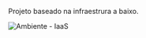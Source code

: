 Projeto baseado na infraestrura a baixo.

![Ambiente - IaaS](https://user-images.githubusercontent.com/27377323/144772474-d7809f8e-a966-493c-9363-1af2efda740d.JPG)

